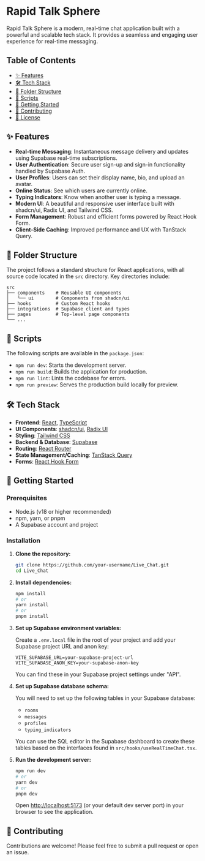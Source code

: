 # Rapid Talk Sphere

Rapid Talk Sphere is a modern, real-time chat application built with a powerful and scalable tech stack. It provides a seamless and engaging user experience for real-time messaging.

## Table of Contents

- [✨ Features](#-features)
- [🛠️ Tech Stack](#-tech-stack)
- [📂 Folder Structure](#-folder-structure)
- [📜 Scripts](#-scripts)
- [🚀 Getting Started](#-getting-started)
- [🤝 Contributing](#-contributing)
- [📄 License](#-license)

## ✨ Features

- **Real-time Messaging**: Instantaneous message delivery and updates using Supabase real-time subscriptions.
- **User Authentication**: Secure user sign-up and sign-in functionality handled by Supabase Auth.
- **User Profiles**: Users can set their display name, bio, and upload an avatar.
- **Online Status**: See which users are currently online.
- **Typing Indicators**: Know when another user is typing a message.
- **Modern UI**: A beautiful and responsive user interface built with shadcn/ui, Radix UI, and Tailwind CSS.
- **Form Management**: Robust and efficient forms powered by React Hook Form.
- **Client-Side Caching**: Improved performance and UX with TanStack Query.

## 📂 Folder Structure

The project follows a standard structure for React applications, with all source code located in the `src` directory. Key directories include:

```
src
├── components    # Reusable UI components
│   └── ui        # Components from shadcn/ui
├── hooks         # Custom React hooks
├── integrations  # Supabase client and types
├── pages         # Top-level page components
└── ...
```

## 📜 Scripts

The following scripts are available in the `package.json`:

- `npm run dev`: Starts the development server.
- `npm run build`: Builds the application for production.
- `npm run lint`: Lints the codebase for errors.
- `npm run preview`: Serves the production build locally for preview.

## 🛠️ Tech Stack

- **Frontend**: [React](https://reactjs.org/), [TypeScript](https://www.typescriptlang.org/)
- **UI Components**: [shadcn/ui](https://ui.shadcn.com/), [Radix UI](https://www.radix-ui.com/)
- **Styling**: [Tailwind CSS](https://tailwindcss.com/)
- **Backend & Database**: [Supabase](https://supabase.io/)
- **Routing**: [React Router](https://reactrouter.com/)
- **State Management/Caching**: [TanStack Query](https://tanstack.com/query/latest)
- **Forms**: [React Hook Form](https://react-hook-form.com/)

## 🚀 Getting Started

### Prerequisites

- Node.js (v18 or higher recommended)
- npm, yarn, or pnpm
- A Supabase account and project

### Installation

1.  **Clone the repository:**

    ```bash
    git clone https://github.com/your-username/Live_Chat.git
    cd Live_Chat
    ```

2.  **Install dependencies:**

    ```bash
    npm install
    # or
    yarn install
    # or
    pnpm install
    ```

3.  **Set up Supabase environment variables:**

    Create a `.env.local` file in the root of your project and add your Supabase project URL and anon key:

    ```
    VITE_SUPABASE_URL=your-supabase-project-url
    VITE_SUPABASE_ANON_KEY=your-supabase-anon-key
    ```

    You can find these in your Supabase project settings under "API".

4.  **Set up Supabase database schema:**

    You will need to set up the following tables in your Supabase database:

    -   `rooms`
    -   `messages`
    -   `profiles`
    -   `typing_indicators`

    You can use the SQL editor in the Supabase dashboard to create these tables based on the interfaces found in `src/hooks/useRealTimeChat.tsx`.

5.  **Run the development server:**

    ```bash
    npm run dev
    # or
    yarn dev
    # or
    pnpm dev
    ```

    Open [http://localhost:5173](http://localhost:5173) (or your default dev server port) in your browser to see the application.

## 🤝 Contributing

Contributions are welcome! Please feel free to submit a pull request or open an issue.
